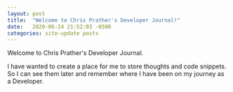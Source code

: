 ```yaml
---
layout: post
title:  "Welcome to Chris Prather's Developer Journal!"
date:   2020-06-24 21:52:03 -0500
categories: site-update posts
---
```

Welcome to Chris Prather's Developer Journal.

I have wanted to create a place for me to store thoughts and code snippets. So I can see them later and remember where I have been on my journey as a Developer.